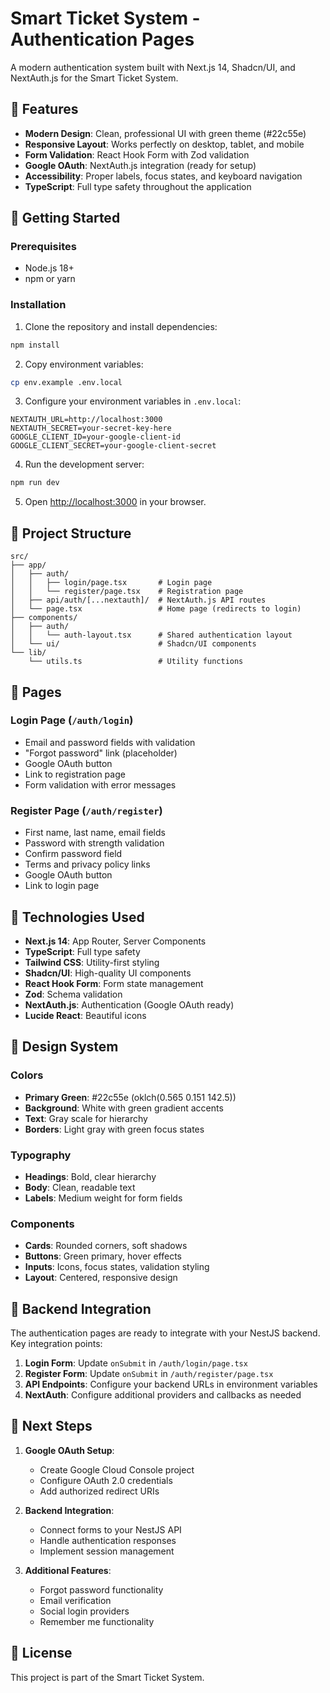 # Smart Ticket System - Authentication Pages

A modern authentication system built with Next.js 14, Shadcn/UI, and NextAuth.js for the Smart Ticket System.

## 🎨 Features

- **Modern Design**: Clean, professional UI with green theme (#22c55e)
- **Responsive Layout**: Works perfectly on desktop, tablet, and mobile
- **Form Validation**: React Hook Form with Zod validation
- **Google OAuth**: NextAuth.js integration (ready for setup)
- **Accessibility**: Proper labels, focus states, and keyboard navigation
- **TypeScript**: Full type safety throughout the application

## 🚀 Getting Started

### Prerequisites

- Node.js 18+ 
- npm or yarn

### Installation

1. Clone the repository and install dependencies:
```bash
npm install
```

2. Copy environment variables:
```bash
cp env.example .env.local
```

3. Configure your environment variables in `.env.local`:
```env
NEXTAUTH_URL=http://localhost:3000
NEXTAUTH_SECRET=your-secret-key-here
GOOGLE_CLIENT_ID=your-google-client-id
GOOGLE_CLIENT_SECRET=your-google-client-secret
```

4. Run the development server:
```bash
npm run dev
```

5. Open [http://localhost:3000](http://localhost:3000) in your browser.

## 📁 Project Structure

```
src/
├── app/
│   ├── auth/
│   │   ├── login/page.tsx       # Login page
│   │   └── register/page.tsx    # Registration page
│   ├── api/auth/[...nextauth]/  # NextAuth.js API routes
│   └── page.tsx                 # Home page (redirects to login)
├── components/
│   ├── auth/
│   │   └── auth-layout.tsx      # Shared authentication layout
│   └── ui/                      # Shadcn/UI components
└── lib/
    └── utils.ts                 # Utility functions
```

## 🎯 Pages

### Login Page (`/auth/login`)
- Email and password fields with validation
- "Forgot password" link (placeholder)
- Google OAuth button
- Link to registration page
- Form validation with error messages

### Register Page (`/auth/register`)
- First name, last name, email fields
- Password with strength validation
- Confirm password field
- Terms and privacy policy links
- Google OAuth button
- Link to login page

## 🔧 Technologies Used

- **Next.js 14**: App Router, Server Components
- **TypeScript**: Full type safety
- **Tailwind CSS**: Utility-first styling
- **Shadcn/UI**: High-quality UI components
- **React Hook Form**: Form state management
- **Zod**: Schema validation
- **NextAuth.js**: Authentication (Google OAuth ready)
- **Lucide React**: Beautiful icons

## 🎨 Design System

### Colors
- **Primary Green**: #22c55e (oklch(0.565 0.151 142.5))
- **Background**: White with green gradient accents
- **Text**: Gray scale for hierarchy
- **Borders**: Light gray with green focus states

### Typography
- **Headings**: Bold, clear hierarchy
- **Body**: Clean, readable text
- **Labels**: Medium weight for form fields

### Components
- **Cards**: Rounded corners, soft shadows
- **Buttons**: Green primary, hover effects
- **Inputs**: Icons, focus states, validation styling
- **Layout**: Centered, responsive design

## 🔗 Backend Integration

The authentication pages are ready to integrate with your NestJS backend. Key integration points:

1. **Login Form**: Update `onSubmit` in `/auth/login/page.tsx`
2. **Register Form**: Update `onSubmit` in `/auth/register/page.tsx`
3. **API Endpoints**: Configure your backend URLs in environment variables
4. **NextAuth**: Configure additional providers and callbacks as needed

## 🚀 Next Steps

1. **Google OAuth Setup**: 
   - Create Google Cloud Console project
   - Configure OAuth 2.0 credentials
   - Add authorized redirect URIs

2. **Backend Integration**:
   - Connect forms to your NestJS API
   - Handle authentication responses
   - Implement session management

3. **Additional Features**:
   - Forgot password functionality
   - Email verification
   - Social login providers
   - Remember me functionality

## 📝 License

This project is part of the Smart Ticket System.